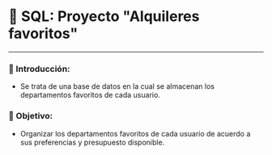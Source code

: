 # 💼 SQL: Proyecto "Alquileres favoritos"
---
### 📖 Introducción:
- Se trata de una base de datos en la cual se almacenan los departamentos favoritos de cada usuario.

### 📌 Objetivo:
- Organizar los departamentos favoritos de cada usuario de acuerdo a sus preferencias y presupuesto disponible.